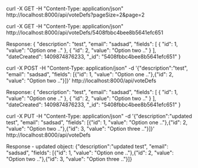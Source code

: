 curl -X GET -H "Content-Type: application/json" http://localhost:8000/api/voteDefs?pageSize=2&page=2



curl -X GET -H "Content-Type: application/json" http://localhost:8000/api/voteDefs/5408fbbc4bee8b5641efc651

Response:
    {
       "description": "test",
       "email": "sadsad",
       "fields":
       [
           {
               "id": 1,
               "value": "Option one .."
           },
           {
               "id": 2,
               "value": "Option two .."
           }
       ],
       "dateCreated": 1409874876233,
       "_id": "5408fbbc4bee8b5641efc651"
    }



curl -X POST -H "Content-Type: application/json" -d '{"description":"test", "email": "sadsad", "fields": [{"id": 1, "value": "Option one .."},{"id": 2, "value": "Option two .."}]}' http://localhost:8000/api/voteDefs

Response:
    {
       "description": "test",
       "email": "sadsad",
       "fields":
       [
           {
               "id": 1,
               "value": "Option one .."
           },
           {
               "id": 2,
               "value": "Option two .."
           }
       ],
       "dateCreated": 1409874876233,
       "_id": "5408fbbc4bee8b5641efc651"
    }

curl -X PUT -H "Content-Type: application/json" -d '{"description":"updated test", "email": "sadsad", "fields": [{"id": 1, "value": "Option one .."},{"id": 2, "value": "Option two .."},{"id": 3, "value": "Option three .."}]}' http://localhost:8000/api/voteDefs

Response - updated object:
{"description":"updated test", "email": "sadsad", "fields": [{"id": 1, "value": "Option one .."},{"id": 2, "value": "Option two .."},{"id": 3, "value": "Option three .."}]}
